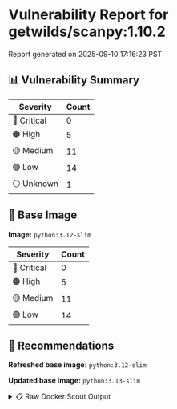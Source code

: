 # Vulnerability Report for getwilds/scanpy:1.10.2

Report generated on 2025-09-10 17:16:23 PST

## 📊 Vulnerability Summary

| Severity | Count |
|----------|-------|
| 🔴 Critical | 0 |
| 🟠 High | 5 |
| 🟡 Medium | 11 |
| 🟢 Low | 14 |
| ⚪ Unknown | 1 |

## 🐳 Base Image

**Image:** `python:3.12-slim`

| Severity | Count |
|----------|-------|
| 🔴 Critical | 0 |
| 🟠 High | 5 |
| 🟡 Medium | 11 |
| 🟢 Low | 14 |

## 🔄 Recommendations

**Refreshed base image:** `python:3.12-slim`

**Updated base image:** `python:3.13-slim`

<details>
<summary>📋 Raw Docker Scout Output</summary>

```text
Target               │  getwilds/scanpy:1.10.2  │    0C     5H    11M    14L     1?   
    digest             │  533ab8e4b699                    │                                     
  Base image           │  python:3.12-slim                │    0C     5H    11M    14L     1?   
  Refreshed base image │  python:3.12-slim                │    0C     0H     1M    20L          
                       │                                  │           -5    -10     +6     -1   
  Updated base image   │  python:3.13-slim                │    0C     0H     1M    20L          
                       │                                  │           -5    -10     +6     -1   

What's next:
    View vulnerabilities → docker scout cves getwilds/scanpy:1.10.2
    View base image update recommendations → docker scout recommendations getwilds/scanpy:1.10.2
    Include policy results in your quickview by supplying an organization → docker scout quickview getwilds/scanpy:1.10.2 --org <organization>
```
</details>

